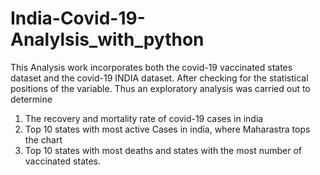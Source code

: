 # India-Covid-19-Analylsis_with_python
This Analysis work incorporates both the covid-19 vaccinated states dataset and the covid-19 INDIA dataset.
After checking for the statistical positions of the variable. Thus an exploratory analysis was carried out to determine
1. The recovery and mortality rate of covid-19 cases in india
2. Top 10 states with most active Cases in india, where Maharastra tops the chart
3. Top 10 states with most deaths and states with the most number of vaccinated states.
